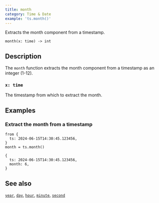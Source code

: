 ```yaml
---
title: month
category: Time & Date
example: 'ts.month()'
---
```

Extracts the month component from a timestamp.

```tql
month(x: time) -> int
```

## Description

The `month` function extracts the month component from a timestamp as an integer
(1-12).

### `x: time`

The timestamp from which to extract the month.

## Examples

### Extract the month from a timestamp

```tql
from {
  ts: 2024-06-15T14:30:45.123456,
}
month = ts.month()
```

```tql
{
  ts: 2024-06-15T14:30:45.123456,
  month: 6,
}
```

## See also

[`year`](/reference/functions/year),
[`day`](/reference/functions/day),
[`hour`](/reference/functions/hour),
[`minute`](/reference/functions/minute),
[`second`](/reference/functions/second)
